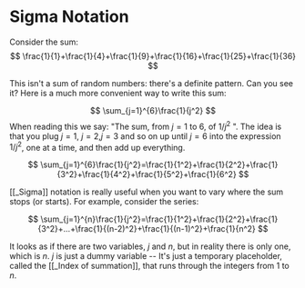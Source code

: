 # Sigma Notation 

Consider the sum:
$$
\frac{1}{1}+\frac{1}{4}+\frac{1}{9}+\frac{1}{16}+\frac{1}{25}+\frac{1}{36}
$$

This isn't a sum of random numbers: there's a definite pattern. Can you see it?
Here is a much more convenient way to write this sum:

$$
\sum_{j=1}^{6}\frac{1}{j^2}
$$
When reading this we say: "The sum, from $j=1$ to 6, of $1/j^2$ ". The idea is that you plug $j=1$, $j=2$,$j=3$ and so on up until $j=6$ into the expression $1/j^2$, one at a time, and then add up everything.

$$
\sum_{j=1}^{6}\frac{1}{j^2}=\frac{1}{1^2}+\frac{1}{2^2}+\frac{1}{3^2}+\frac{1}{4^2}+\frac{1}{5^2}+\frac{1}{6^2}
$$

[[_Sigma]] notation is really useful when you want to vary where the sum stops (or starts). For example, consider the series:

$$
\sum_{j=1}^{n}\frac{1}{j^2}=\frac{1}{1^2}+\frac{1}{2^2}+\frac{1}{3^2}+...+\frac{1}{(n-2)^2}+\frac{1}{(n-1)^2}+\frac{1}{n^2}
$$

It looks as if there are two variables, $j$ and $n$, but in reality there is only one, which is $n$. $j$ is just a dummy variable -- It's just a temporary placeholder, called the [[_Index of summation]], that runs through the integers from 1 to $n$.